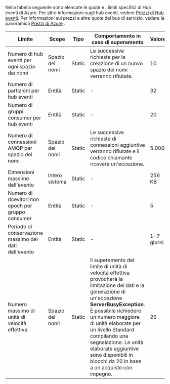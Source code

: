 Nella tabella seguente sono elencate le quote e i limiti specifici di Hub eventi di Azure. Per altre informazioni sugli hub eventi, vedere [Prezzi di Hub eventi](https://azure.microsoft.com/pricing/details/event-hubs/). Per informazioni sui prezzi e altre quote del bus di servizio, vedere la panoramica [Prezzi di Azure](https://azure.microsoft.com/pricing/details/service-bus/) .

| Limite | Scope | Tipo | Comportamento in caso di superamento | Valore |
| --- | --- | --- | --- | --- |
| Numero di hub eventi per ogni spazio dei nomi |Spazio dei nomi |Static |Le successive richieste per la creazione di un nuovo spazio dei nomi verranno rifiutate. |10 |
| Numero di partizioni per hub eventi |Entità |Static |- |32 |
| Numero di gruppi consumer per hub eventi |Entità |Static |- |20 |
| Numero di connessioni AMQP per spazio dei nomi |Spazio dei nomi |Static |Le successive richieste di connessioni aggiuntive verranno rifiutate e il codice chiamante riceverà un'eccezione. |5.000 |
| Dimensioni massime dell'evento |Intero sistema |Static |- |256 KB |
| Numero di ricevitori non epoch per gruppo consumer |Entità |Static |- |5 |
| Periodo di conservazione massimo dei dati dell'evento |Entità |Static |- |1-7 giorni |
| Numero massimo di unità di velocità effettiva |Spazio dei nomi |Static |Il superamento del limite di unità di velocità effettiva provocherà la limitazione dei dati e la generazione di un'eccezione **ServerBusyException**. È possibile richiedere un numero maggiore di unità elaborate per un livello Standard compilando una segnalazione. Le unità elaborate aggiuntive sono disponibili in blocchi da 20 in base a un acquisto con impegno. |20 |



<!--HONumber=Nov16_HO3-->


